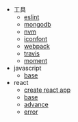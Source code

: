 - 工具
    - [eslint](utils/eslint.md)
    - [mongodb](utils/mongodb.md)
    - [nvm](utils/nvm.md)
    - [iconfont](utils/iconfont.md)
    - [webpack](utils/webpack.md)
    - [travis](utils/travis.md)
    - [moment](utils/moment.md)
- javascript
    - [base](javascript/base.md)
- react
    - [create react app](react/create-react-app.md)
    - [base](react/base.md)
    - [advance](react/advance.md)
    - [error](react/error.md)
